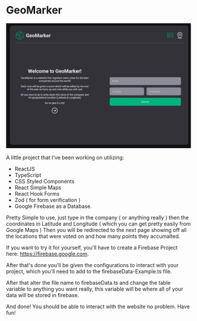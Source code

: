 # GeoMarker
![My Image](/src/assets/GeoMarker.png)

A little project that I've been working on utilizing:
* ReactJS 
* TypeScript
* CSS Styled Components
* React Simple Maps
* React Hook Forms
* Zod ( for form verification )  
* Google Firebase as a Database.

Pretty Simple to use, just type in the company ( or anything really ) then the coordinates in Latitude and Longitude ( which you can get pretty easily from Google Maps )
Then you will be redirected to the next page showing off all the locations that were voted on and how many points they accumalted.

If you want to try it for yourself, you'll have to create a Firebase Project here: https://firebase.google.com.

After that's done you'll be given the configurations to interact with your project, which you'll need to add to the firebaseData-Example.ts file. 

After that alter the file name to firebaseData.ts and change the table variable to anything you want really, this variable will be where all of your data will be stored in firebase.

And done! You should be able to interact with the website no problem. Have fun!
